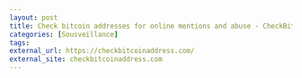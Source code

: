 ```yaml
---
layout: post
title: Check bitcoin addresses for online mentions and abuse - CheckBitcoinAddress
categories: [Sousveillance]
tags: 
external_url: https://checkbitcoinaddress.com/
external_site: checkbitcoinaddress.com
---
```

